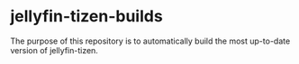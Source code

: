 # jellyfin-tizen-builds
The purpose of this repository is to automatically build the most up-to-date version of jellyfin-tizen.
